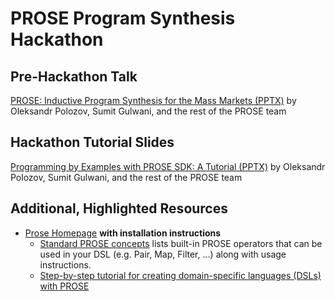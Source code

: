 # PROSE Program Synthesis Hackathon

## Pre-Hackathon Talk
[PROSE: Inductive Program Synthesis for the Mass Markets (PPTX)](http://homes.cs.washington.edu/~polozov/papers/berkeley-jan2017-talk.pptx) by Oleksandr Polozov, Sumit Gulwani, and the rest of the PROSE team

## Hackathon Tutorial Slides
[Programming by Examples with PROSE SDK: A Tutorial (PPTX)](http://homes.cs.washington.edu/~polozov/papers/berkeley-jan2017-tutorial.pptx) by Oleksandr Polozov, Sumit Gulwani, and the rest of the PROSE team

## Additional, Highlighted Resources

- [Prose Homepage](https://microsoft.github.io/prose/) **with installation instructions**
	- [Standard PROSE concepts](https://microsoft.github.io/prose/documentation/prose/concepts/) lists built-in PROSE operators that can be used in your DSL (e.g. Pair, Map, Filter, …) along with usage instructions.
	- [Step-by-step tutorial for creating domain-specific languages (DSLs) with PROSE](https://microsoft.github.io/prose/documentation/prose/tutorial/)